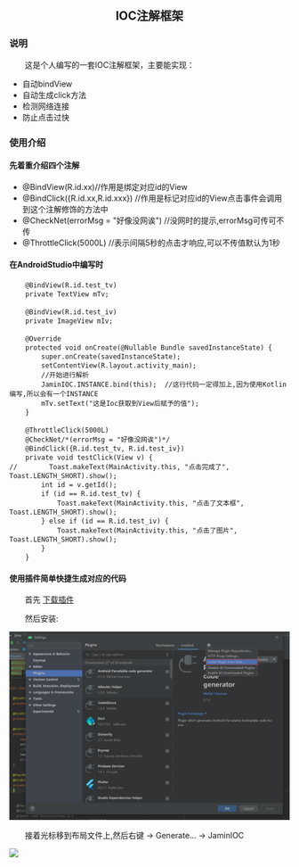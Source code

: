 ## <center>IOC注解框架</center>

### 说明

　　这是个人编写的一套IOC注解框架，主要能实现：  
-  自动bindView
-  自动生成click方法
-  检测网络连接
-  防止点击过快  

### 使用介绍

#### 先着重介绍四个注解
- @BindView(R.id.xx)//作用是绑定对应id的View
- @BindClick({R.id.xx,R.id.xxx}) //作用是标记对应id的View点击事件会调用到这个注解修饰的方法中
- @CheckNet(errorMsg = "好像没网诶") //没网时的提示,errorMsg可传可不传
- @ThrottleClick(5000L) //表示间隔5秒的点击才响应,可以不传值默认为1秒

#### 在AndroidStudio中编写时
```
    @BindView(R.id.test_tv)
    private TextView mTv;

    @BindView(R.id.test_iv)
    private ImageView mIv;
    
    @Override
    protected void onCreate(@Nullable Bundle savedInstanceState) {
        super.onCreate(savedInstanceState);
        setContentView(R.layout.activity_main);
        //开始进行解析
        JaminIOC.INSTANCE.bind(this);  //这行代码一定得加上,因为使用Kotlin编写,所以会有一个INSTANCE
        mTv.setText("这是Ioc获取到View后赋予的值");
    }
    
    @ThrottleClick(5000L)  
    @CheckNet/*(errorMsg = "好像没网诶")*/
    @BindClick({R.id.test_tv, R.id.test_iv})
    private void testClick(View v) {
//        Toast.makeText(MainActivity.this, "点击完成了", Toast.LENGTH_SHORT).show();
        int id = v.getId();
        if (id == R.id.test_tv) {
            Toast.makeText(MainActivity.this, "点击了文本框", Toast.LENGTH_SHORT).show();
        } else if (id == R.id.test_iv) {
            Toast.makeText(MainActivity.this, "点击了图片", Toast.LENGTH_SHORT).show();
        }
    }
```

#### 使用插件简单快捷生成对应的代码

　　首先 [下载插件](https://github.com/EastUp/JaminIOCPlugin/raw/master/JaminIOC.jar)

　　然后安装:

![](安装插件.jpg)

　　接着光标移到布局文件上,然后右键 -> Generate... -> JaminIOC

![](插件使用说明.gif)


      
     
 

